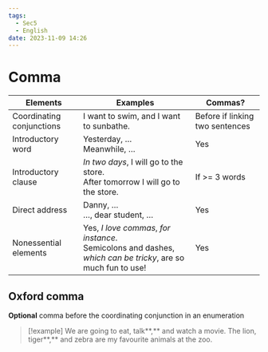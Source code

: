 ```yaml
---
tags:
  - Sec5
  - English
date: 2023-11-09 14:26
---
```


# Comma

| Elements                  | Examples                                                                                                       | Commas?                         |
| ------------------------- | -------------------------------------------------------------------------------------------------------------- | ------------------------------- |
| Coordinating conjunctions | I want to swim, and I want to sunbathe.                                                                        | Before if linking two sentences |
| Introductory word         | Yesterday, …<br>Meanwhile, …                                                                                   | Yes                             |
| Introductory clause       | *In two days*, I will go to the store.<br>After tomorrow I will go to the store.                               | If >= 3 words                   |
| Direct address            | Danny, …<br>…, dear student, …                                                                                 | Yes                             |
| Nonessential elements     | Yes, *I love commas*, *for instance*.<br>Semicolons and dashes, *which can be tricky*, are so much fun to use! | Yes                             |

## Oxford comma

**Optional** comma before the coordinating conjunction in an enumeration

> [!example]
> We are going to eat, talk**,** and watch a movie.
> The lion, tiger**,** and zebra are my favourite animals at the zoo.